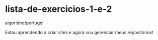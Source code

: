 # lista-de-exercicios-1-e-2
 
 algoritmo/portugol

Estou aprendendo a criar sites e agora vou gerenciar meus repositórios!